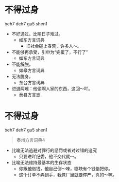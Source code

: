 # 不得过身
beh7 deh7 gu5 shen1
+ 不好通过。比喻日子难过。
  * 如东方言词典
    - 旧社会碰上春荒，许多人～。
+ 不能够再承受，引申为“完蛋了，不行了”
  * 如东方言词典
+ 不能解脱。
  * 如皋方言词典
+ 无法脱身。
  * 东台方言词典
+ 进退两难：他偷啊人家的东西，这回～吖。
  * 泰县方言志

# 不得过身
beh7 deh7 gu5 shen1
> 泰州方言词典4
- 比喻无法逃避对罪行的惩罚或者对过错的追究
  - 只要进吖纪委，他不交代就～。
- 比喻无法维持最基本的生存状态
  - 你跟他借钱，他自己倒～唻，哪块有个钱借把你。
  - 这个订单不弄到手，我俫厂里就要停产，真的～唻。
